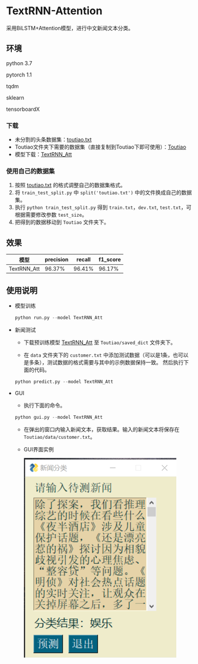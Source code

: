 # TextRNN-Attention
采用BiLSTM+Attention模型，进行中文新闻文本分类。

## 环境
python 3.7  

pytorch 1.1  

tqdm  

sklearn  

tensorboardX

### 下载

* 未分割的头条数据集：[toutiao.txt](https://1drv.ms/t/s!AkxNwDoH9nwHgyqpC70xBTybYdS_?e=LWplcc)
* Toutiao文件夹下需要的数据集（直接复制到Toutiao下即可使用）：[Toutiao](https://1drv.ms/u/s!AkxNwDoH9nwHgyl5BZ4lQpiVtazm?e=qhJkmz)
* 模型下载：[TextRNN_Att](https://1drv.ms/u/s!AkxNwDoH9nwHgzJ7cJb3K9vufYJr?e=gULMPU)


### 使用自己的数据集
1. 按照 [toutiao.txt](https://1drv.ms/t/s!AkxNwDoH9nwHgyqpC70xBTybYdS_?e=LWplcc) 的格式调整自己的数据集格式。
2. 将 `train_test_split.py` 中 `split('toutiao.txt')` 中的文件换成自己的数据集。
3. 执行 `python train_test_split.py` 得到 `train.txt`，`dev.txt`, `test.txt`，可根据需要修改参数 `test_size`。
4. 把得到的数据移动到 `Toutiao` 文件夹下。


## 效果

模型|precision|recall|f1_score
--|--|--|--
 TextRNN_Att | 96.37% | 96.41% |96.17%

## 使用说明

* 模型训练

  ```python
  python run.py --model TextRNN_Att
  ```


* 新闻测试

  * 下载预训练模型 [TextRNN_Att](https://1drv.ms/u/s!AkxNwDoH9nwHgzJ7cJb3K9vufYJr?e=gULMPU) 至 `Toutiao/saved_dict` 文件夹下。

  * 在 `data` 文件夹下的  `customer.txt` 中添加测试数据（可以是1条，也可以是多条），测试数据的格式需要与其中的示例数据保持一致。 然后执行下面的代码。

  `````python
  python predict.py --model TextRNN_Att
  `````


* GUI

  * 执行下面的命令。

  `````python
  python gui.py --model TextRNN_Att
  `````

  * 在弹出的窗口内输入新闻文本，获取结果。输入的新闻文本将保存在 `Toutiao/data/customer.txt`。

  * GUI界面实例
  
    ![GUI界面实例](https://github.com/LiRunyi2001/cnSoftBei/blob/main/TextRNN-Att/gui.png)
  
